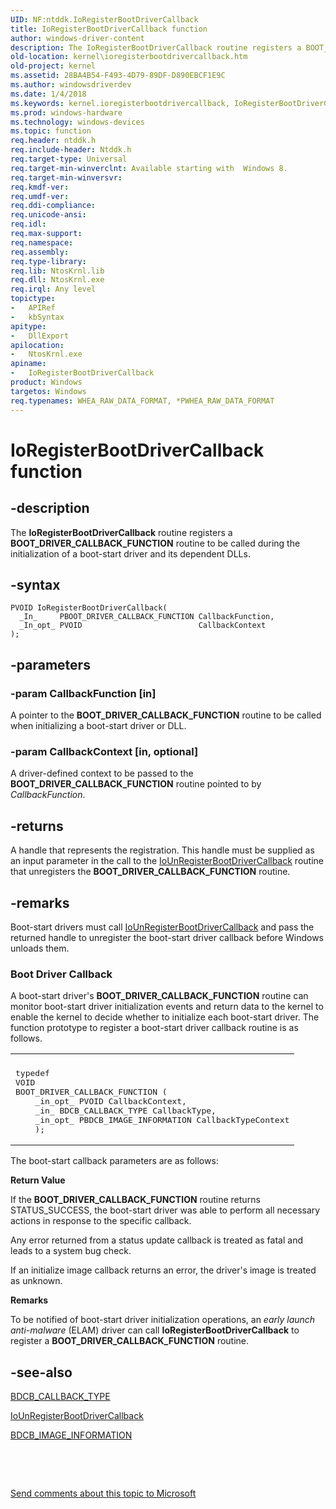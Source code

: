 ```yaml
---
UID: NF:ntddk.IoRegisterBootDriverCallback
title: IoRegisterBootDriverCallback function
author: windows-driver-content
description: The IoRegisterBootDriverCallback routine registers a BOOT_DRIVER_CALLBACK_FUNCTION routine to be called during the initialization of a boot-start driver and its dependent DLLs.
old-location: kernel\ioregisterbootdrivercallback.htm
old-project: kernel
ms.assetid: 28BA4B54-F493-4D79-89DF-D890EBCF1E9C
ms.author: windowsdriverdev
ms.date: 1/4/2018
ms.keywords: kernel.ioregisterbootdrivercallback, IoRegisterBootDriverCallback routine [Kernel-Mode Driver Architecture], ntddk/IoRegisterBootDriverCallback, IoRegisterBootDriverCallback
ms.prod: windows-hardware
ms.technology: windows-devices
ms.topic: function
req.header: ntddk.h
req.include-header: Ntddk.h
req.target-type: Universal
req.target-min-winverclnt: Available starting with  Windows 8.
req.target-min-winversvr: 
req.kmdf-ver: 
req.umdf-ver: 
req.ddi-compliance: 
req.unicode-ansi: 
req.idl: 
req.max-support: 
req.namespace: 
req.assembly: 
req.type-library: 
req.lib: NtosKrnl.lib
req.dll: NtosKrnl.exe
req.irql: Any level
topictype:
-	APIRef
-	kbSyntax
apitype:
-	DllExport
apilocation:
-	NtosKrnl.exe
apiname:
-	IoRegisterBootDriverCallback
product: Windows
targetos: Windows
req.typenames: WHEA_RAW_DATA_FORMAT, *PWHEA_RAW_DATA_FORMAT
---
```


# IoRegisterBootDriverCallback function


## -description


The <b>IoRegisterBootDriverCallback</b> routine registers a <b>BOOT_DRIVER_CALLBACK_FUNCTION</b> routine to be called during the initialization of a boot-start driver and its dependent DLLs.


## -syntax


````
PVOID IoRegisterBootDriverCallback(
  _In_     PBOOT_DRIVER_CALLBACK_FUNCTION CallbackFunction,
  _In_opt_ PVOID                          CallbackContext
);
````


## -parameters




### -param CallbackFunction [in]

A pointer to the <b>BOOT_DRIVER_CALLBACK_FUNCTION</b> routine to be called when initializing a boot-start driver or DLL.


### -param CallbackContext [in, optional]

A driver-defined context to be passed to the <b>BOOT_DRIVER_CALLBACK_FUNCTION</b> routine pointed to by <i>CallbackFunction</i>.


## -returns


A handle that represents the registration. This handle must be supplied as an input parameter in the call to the  <a href="..\ntddk\nf-ntddk-iounregisterbootdrivercallback.md">IoUnRegisterBootDriverCallback</a> routine that unregisters the <b>BOOT_DRIVER_CALLBACK_FUNCTION</b> routine.



## -remarks


Boot-start drivers must call <a href="..\ntddk\nf-ntddk-iounregisterbootdrivercallback.md">IoUnRegisterBootDriverCallback</a> and pass the returned handle to unregister the boot-start driver callback before Windows unloads them.
<h3><a id="Boot_Driver_Callback"></a><a id="boot_driver_callback"></a><a id="BOOT_DRIVER_CALLBACK"></a>Boot Driver Callback</h3>A boot-start driver's <b>BOOT_DRIVER_CALLBACK_FUNCTION</b> routine can monitor boot-start driver initialization events and return data to the kernel to enable the kernel to decide whether to initialize each boot-start driver. The function prototype to register a boot-start driver callback routine is as follows.
<div class="code"><span codelanguage=""><table>
<tr>
<th></th>
</tr>
<tr>
<td>
<pre>typedef
VOID
BOOT_DRIVER_CALLBACK_FUNCTION (
    _in_opt_ PVOID CallbackContext,
    _in_ BDCB_CALLBACK_TYPE CallbackType,
    _in_opt_ PBDCB_IMAGE_INFORMATION CallbackTypeContext
    );</pre>
</td>
</tr>
</table></span></div>The boot-start callback parameters are as follows:



<b>Return Value</b>

If the <b>BOOT_DRIVER_CALLBACK_FUNCTION</b> routine returns STATUS_SUCCESS, the boot-start driver was able to perform all necessary actions in response to the specific callback.

Any error returned from a status update callback is treated as fatal and leads to a system bug check.

If an initialize image callback returns an error,  the driver's image is treated as unknown.

<b>Remarks</b>

To be notified of boot-start driver initialization operations, an <i>early launch anti-malware</i> (ELAM) driver can call <b>IoRegisterBootDriverCallback</b> to register a <b>BOOT_DRIVER_CALLBACK_FUNCTION</b>  routine.



## -see-also

<a href="..\ntddk\ne-ntddk-_bdcb_callback_type.md">BDCB_CALLBACK_TYPE</a>

<a href="..\ntddk\nf-ntddk-iounregisterbootdrivercallback.md">IoUnRegisterBootDriverCallback</a>

<a href="..\ntddk\ns-ntddk-_bdcb_image_information.md">BDCB_IMAGE_INFORMATION</a>

 

 

<a href="mailto:wsddocfb@microsoft.com?subject=Documentation%20feedback [kernel\kernel]:%20IoRegisterBootDriverCallback routine%20 RELEASE:%20(1/4/2018)&amp;body=%0A%0APRIVACY STATEMENT%0A%0AWe use your feedback to improve the documentation. We don't use your email address for any other purpose, and we'll remove your email address from our system after the issue that you're reporting is fixed. While we're working to fix this issue, we might send you an email message to ask for more info. Later, we might also send you an email message to let you know that we've addressed your feedback.%0A%0AFor more info about Microsoft's privacy policy, see http://privacy.microsoft.com/en-us/default.aspx." title="Send comments about this topic to Microsoft">Send comments about this topic to Microsoft</a>

